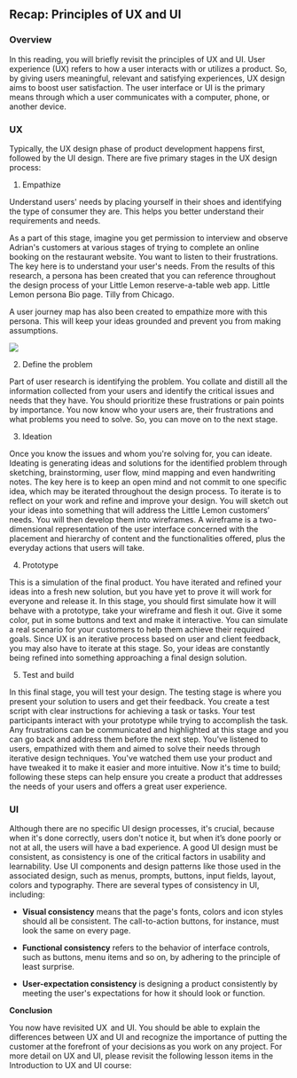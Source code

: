 ## Recap: Principles of UX and UI
### Overview

In this reading, you will briefly revisit the principles of UX and UI. User experience (UX) refers to how a user interacts with or utilizes a product. So, by giving users meaningful, relevant and satisfying experiences, UX design aims to boost user satisfaction. The user interface or UI is the primary means through which a user communicates with a computer, phone, or another device.

### UX

Typically, the UX design phase of product development happens first, followed by the UI design. There are five primary stages in the UX design process:
1. Empathize

Understand users' needs by placing yourself in their shoes and identifying the type of consumer they are. This helps you better understand their requirements and needs.

As a part of this stage, imagine you get permission to interview and observe Adrian's customers at various stages of trying to complete an online booking on the restaurant website. You want to listen to their frustrations.  The key here is to understand your user's needs. From the results of this research, a persona has been created that you can reference throughout the design process of your Little Lemon reserve-a-table web app.
Little Lemon persona Bio page. Tilly from Chicago.

A user journey map has also been created to empathize more with this persona. This will keep your ideas grounded and prevent you from making assumptions.

![](../Pics/userExperience.png)

2. Define the problem

Part of user research is identifying the problem. You collate and distill all the information collected from your users and identify the critical issues and needs that they have.   You should prioritize these frustrations or pain points by importance. You now know who your users are, their frustrations and what problems you need to solve. So, you can move on to the next stage.

3. Ideation

Once you know the issues and whom you're solving for, you can ideate. Ideating is generating ideas and solutions for the identified problem through sketching, brainstorming, user flow, mind mapping and even handwriting notes. The key here is to keep an open mind and not commit to one specific idea, which may be iterated throughout the design process. To iterate is to reflect on your work and refine and improve your design.  You will sketch out your ideas into something that will address the Little Lemon customers’ needs. You will then develop them into wireframes.  A wireframe is a two-dimensional representation of the user interface concerned with the placement and hierarchy of content and the functionalities offered, plus the everyday actions that users will take.

4. Prototype

This is a simulation of the final product. You have iterated and refined your ideas into a fresh new solution, but you have yet to prove it will work for everyone and release it.  In this stage, you should first simulate how it will behave with a prototype, take your wireframe and flesh it out. Give it some color, put in some buttons and text and make it interactive.  You can simulate a real scenario for your customers to help them achieve their required goals. Since UX is an iterative process based on user and client feedback, you may also have to iterate at this stage. So, your ideas are constantly being refined into something approaching a final design solution.

5. Test and build

In this final stage, you will test your design. The testing stage is where you present your solution to users and get their feedback. You create a test script with clear instructions for achieving a task or tasks. Your test participants interact with your prototype while trying to accomplish the task. Any frustrations can be communicated and highlighted at this stage and you can go back and address them before the next step.  You’ve listened to users, empathized with them and aimed to solve their needs through iterative design techniques. You've watched them use your product and have tweaked it to make it easier and more intuitive.  Now it's time to build; following these steps can help ensure you create a product that addresses the needs of your users and offers a great user experience.

### UI

Although there are no specific UI design processes, it's crucial, because when it's done correctly, users don't notice it, but when it’s done poorly or not at all, the users will have a bad experience.  A good UI design must be consistent, as consistency is one of the critical factors in usability and learnability. Use UI components and design patterns like those used in the associated design, such as menus, prompts, buttons, input fields, layout, colors and typography. There are several types of consistency in UI, including:

- **Visual consistency** means that the page's fonts, colors and icon styles should all be consistent. The call-to-action buttons, for instance, must look the same on every page.

- **Functional consistency** refers to the behavior of interface controls, such as buttons, menu items and so on, by adhering to the principle of least surprise.

- **User-expectation consistency** is designing a product consistently by meeting the user's expectations for how it should look or function.

**Conclusion**

You now have revisited UX  and UI. You should be able to explain the differences between UX and UI and recognize the importance of putting the customer at the forefront of your decisions as you work on any project. For more detail on UX and UI, please revisit the following lesson items in the Introduction to UX and UI course: